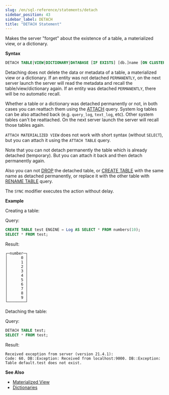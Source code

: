 ```yaml
---
slug: /en/sql-reference/statements/detach
sidebar_position: 43
sidebar_label: DETACH
title: "DETACH Statement"
---
```


Makes the server "forget" about the existence of a table, a materialized view, or a dictionary.

**Syntax**

``` sql
DETACH TABLE|VIEW|DICTIONARY|DATABASE [IF EXISTS] [db.]name [ON CLUSTER cluster] [PERMANENTLY] [SYNC]
```

Detaching does not delete the data or metadata of a table, a materialized view or a dictionary. If an entity was not detached `PERMANENTLY`, on the next server launch the server will read the metadata and recall the table/view/dictionary again. If an entity was detached `PERMANENTLY`, there will be no automatic recall.

Whether a table or a dictionary was detached permanently or not, in both cases you can reattach them using the [ATTACH](../../sql-reference/statements/attach.md) query.
System log tables can be also attached back (e.g. `query_log`, `text_log`, etc). Other system tables can't be reattached. On the next server launch the server will recall those tables again.

`ATTACH MATERIALIZED VIEW` does not work with short syntax (without `SELECT`), but you can attach it using the `ATTACH TABLE` query.

Note that you can not detach permanently the table which is already detached (temporary). But you can attach it back and then detach permanently again.

Also you can not [DROP](../../sql-reference/statements/drop.md#drop-table) the detached table, or [CREATE TABLE](../../sql-reference/statements/create/table.md) with the same name as detached permanently, or replace it with the other table with [RENAME TABLE](../../sql-reference/statements/rename.md) query.

The `SYNC` modifier executes the action without delay.

**Example**

Creating a table:

Query:

``` sql
CREATE TABLE test ENGINE = Log AS SELECT * FROM numbers(10);
SELECT * FROM test;
```

Result:

``` text
┌─number─┐
│      0 │
│      1 │
│      2 │
│      3 │
│      4 │
│      5 │
│      6 │
│      7 │
│      8 │
│      9 │
└────────┘
```

Detaching the table:

Query:

``` sql
DETACH TABLE test;
SELECT * FROM test;
```

Result:

``` text
Received exception from server (version 21.4.1):
Code: 60. DB::Exception: Received from localhost:9000. DB::Exception: Table default.test does not exist.
```

**See Also**

- [Materialized View](../../sql-reference/statements/create/view.md#materialized)
- [Dictionaries](../../sql-reference/dictionaries/index.md)
